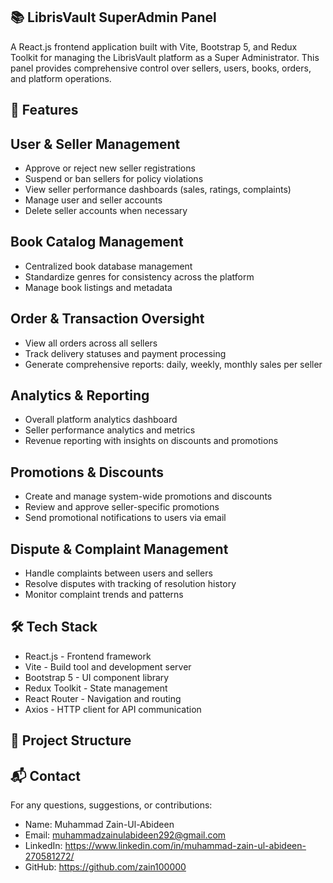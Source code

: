 ## 📚 LibrisVault SuperAdmin Panel

A React.js frontend application built with Vite, Bootstrap 5, and Redux Toolkit for managing the LibrisVault platform as a Super Administrator. This panel provides comprehensive control over sellers, users, books, orders, and platform operations.

## 🚀 Features

## User & Seller Management

- Approve or reject new seller registrations
- Suspend or ban sellers for policy violations
- View seller performance dashboards (sales, ratings, complaints)
- Manage user and seller accounts
- Delete seller accounts when necessary

## Book Catalog Management

- Centralized book database management
- Standardize genres for consistency across the platform
- Manage book listings and metadata

## Order & Transaction Oversight

- View all orders across all sellers
- Track delivery statuses and payment processing
- Generate comprehensive reports: daily, weekly, monthly sales per seller

## Analytics & Reporting

- Overall platform analytics dashboard
- Seller performance analytics and metrics
- Revenue reporting with insights on discounts and promotions

## Promotions & Discounts

- Create and manage system-wide promotions and discounts
- Review and approve seller-specific promotions
- Send promotional notifications to users via email

## Dispute & Complaint Management

- Handle complaints between users and sellers
- Resolve disputes with tracking of resolution history
- Monitor complaint trends and patterns

## 🛠️ Tech Stack

- React.js - Frontend framework
- Vite - Build tool and development server
- Bootstrap 5 - UI component library
- Redux Toolkit - State management
- React Router - Navigation and routing
- Axios - HTTP client for API communication

## 📁 Project Structure

## 📬 Contact

For any questions, suggestions, or contributions:

- Name: Muhammad Zain-Ul-Abideen
- Email: muhammadzainulabideen292@gmail.com
- LinkedIn: https://www.linkedin.com/in/muhammad-zain-ul-abideen-270581272/
- GitHub: https://github.com/zain100000
